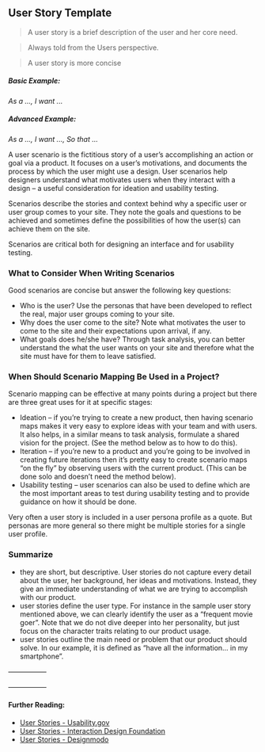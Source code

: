 ## User Story Template

> A user story is a brief description of the user and her core need.

> Always told from the Users perspective.

> A user story is more concise

##### Basic Example:
_As a ..., I want ..._

##### Advanced Example:
_As a ..., I want ..., So that ..._

A user scenario is the fictitious story of a user’s accomplishing an action or goal via a product. It focuses on a user’s motivations, and documents the process by which the user might use a design. User scenarios help designers understand what motivates users when they interact with a design – a useful consideration for ideation and usability testing.

Scenarios describe the stories and context behind why a specific user or user group comes to your site.  They note the goals and questions to be achieved and sometimes define the possibilities of how the user(s) can achieve them on the site.

Scenarios are critical both for designing an interface and for usability testing.

### What to Consider When Writing Scenarios
Good scenarios are concise but answer the following key questions:
- Who is the user? Use the personas that have been developed to reflect the real, major user groups coming to your site.
- Why does the user come to the site?  Note what motivates the user to come to the site and their expectations upon arrival, if any.
- What goals does he/she have? Through task analysis, you can better understand the what the user wants on your site and therefore what the site must have for them to leave satisfied.

### When Should Scenario Mapping Be Used in a Project?
Scenario mapping can be effective at many points during a project but there are three great uses for it at specific stages:
- Ideation – if you’re trying to create a new product, then having scenario maps makes it very easy to explore ideas with your team and with users. It also helps, in a similar means to task analysis, formulate a shared vision for the project. (See the method below as to how to do this).
- Iteration – if you’re new to a product and you’re going to be involved in creating future iterations then it’s pretty easy to create scenario maps “on the fly” by observing users with the current product. (This can be done solo and doesn’t need the method below).
- Usability testing – user scenarios can also be used to define which are the most important areas to test during usability testing and to provide guidance on how it should be done.

Very often a user story is included in a user persona profile as a quote. But personas are more general so there might be multiple stories for a single user profile.

### Summarize
- they are short, but descriptive. User stories do not capture every detail about the user, her background, her ideas and motivations. Instead, they give an immediate understanding of what we are trying to accomplish with our product.
- user stories define the user type. For instance in the sample user story mentioned above, we can clearly identify the user as a “frequent movie goer”. Note that we do not dive deeper into her personality, but just focus on the character traits relating to our product usage.
- user stories outline the main need or problem that our product should solve. In our example, it is defined as “have all the information… in my smartphone”.

–––––––––––



–––––––––––
#### Further Reading:
- [User Stories - Usability.gov](https://www.usability.gov/how-to-and-tools/methods/scenarios.html)
- [User Stories - Interaction Design Foundation](https://www.interaction-design.org/literature/topics/user-scenarios)
- [User Stories - Designmodo](https://designmodo.com/user-stories-ux/)
